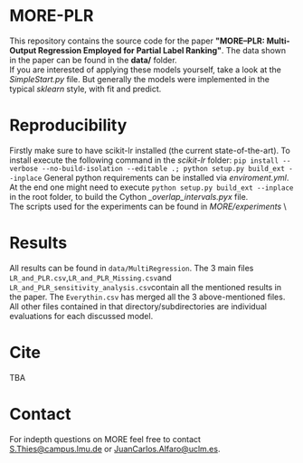 # MORE-PLR
This repository contains the source code for the paper **"MORE–PLR: Multi-Output Regression
Employed for Partial Label Ranking"**.
The data shown in the paper can be found in the **data/** folder. \
If you are interested of applying these models yourself, take a look at the *SimpleStart.py* file.
But generally the models were implemented in the typical *sklearn* style, with fit and predict.

# Reproducibility
Firstly make sure to have scikit-lr installed (the current state-of-the-art).
To install execute the following command in the *scikit-lr* folder: `pip install --verbose --no-build-isolation --editable .; python setup.py build_ext --inplace`
General python requirements can be installed via *enviroment.yml*. \
At the end one might need to execute `python setup.py build_ext --inplace` in the root folder, to build the Cython *_overlap_intervals.pyx* file. \
The scripts used for the experiments can be found in *MORE/experiments* \

# Results
All results can be found in `data/MultiRegression`.
The 3 main files `LR_and_PLR.csv`,`LR_and_PLR_Missing.csv`and `LR_and_PLR_sensitivity_analysis.csv`contain all the mentioned results in the paper.
The `Everythin.csv` has merged all the 3 above-mentioned files.
All other files contained in that directory/subdirectories are individual evaluations for each discussed model.

# Cite
TBA

# Contact
For indepth questions on MORE feel free to contact S.Thies@campus.lmu.de or JuanCarlos.Alfaro@uclm.es.